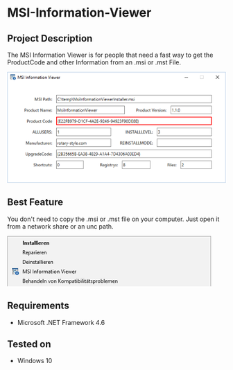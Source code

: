 # MSI-Information-Viewer

## Project Description
The MSI Information Viewer is for people that need a fast way to get the ProductCode and other Information from an .msi or .mst File.

![](https://github.com/RicoSu/MSI-Information-Viewer/blob/master/application.png)

## Best Feature
You don't need to copy the .msi or .mst file on your computer. Just open it from a network share or an unc path.

![](https://github.com/RicoSu/MSI-Information-Viewer/blob/master/menu.png)

## Requirements
- Microsoft .NET Framework 4.6

## Tested on
- Windows 10
